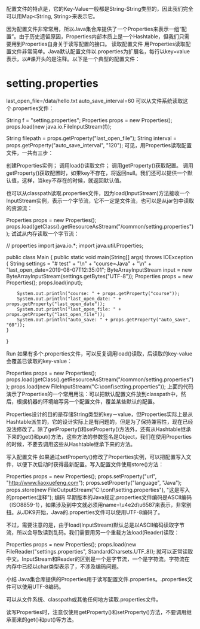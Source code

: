 配置文件的特点是，它的Key-Value一般都是String-String类型的，因此我们完全可以用Map<String, String>来表示它。


因为配置文件非常常用，所以Java集合库提供了一个Properties来表示一组“配置”。由于历史遗留原因，Properties内部本质上是一个Hashtable，但我们只需要用到Properties自身关于读写配置的接口。
读取配置文件
用Properties读取配置文件非常简单。Java默认配置文件以.properties为扩展名，每行以key=value表示，以#课开头的是注释。以下是一个典型的配置文件：

# setting.properties

last_open_file=/data/hello.txt
auto_save_interval=60
可以从文件系统读取这个.properties文件：

String f = "setting.properties";
Properties props = new Properties();
props.load(new java.io.FileInputStream(f));

String filepath = props.getProperty("last_open_file");
String interval = props.getProperty("auto_save_interval", "120");
可见，用Properties读取配置文件，一共有三步：

创建Properties实例；
调用load()读取文件；
调用getProperty()获取配置。
调用getProperty()获取配置时，如果key不存在，将返回null。我们还可以提供一个默认值，这样，当key不存在的时候，就返回默认值。

也可以从classpath读取.properties文件，因为load(InputStream)方法接收一个InputStream实例，表示一个字节流，它不一定是文件流，也可以是从jar包中读取的资源流：

Properties props = new Properties();
props.load(getClass().getResourceAsStream("/common/setting.properties"));
试试从内存读取一个字节流：

// properties
import java.io.*;
import java.util.Properties;

public class Main {
    public static void main(String[] args) throws IOException {
        String settings = "# test" + "\n" + "course=Java" + "\n" + "last_open_date=2019-08-07T12:35:01";
        ByteArrayInputStream input = new ByteArrayInputStream(settings.getBytes("UTF-8"));
        Properties props = new Properties();
        props.load(input);

        System.out.println("course: " + props.getProperty("course"));
        System.out.println("last_open_date: " + props.getProperty("last_open_date"));
        System.out.println("last_open_file: " + props.getProperty("last_open_file"));
        System.out.println("auto_save: " + props.getProperty("auto_save", "60"));
    }
}

 Run
如果有多个.properties文件，可以反复调用load()读取，后读取的key-value会覆盖已读取的key-value：

Properties props = new Properties();
props.load(getClass().getResourceAsStream("/common/setting.properties"));
props.load(new FileInputStream("C:\\conf\\setting.properties"));
上面的代码演示了Properties的一个常用用法：可以把默认配置文件放到classpath中，然后，根据机器的环境编写另一个配置文件，覆盖某些默认的配置。

Properties设计的目的是存储String类型的key－value，但Properties实际上是从Hashtable派生的，它的设计实际上是有问题的，但是为了保持兼容性，现在已经没法修改了。除了getProperty()和setProperty()方法外，还有从Hashtable继承下来的get()和put()方法，这些方法的参数签名是Object，我们在使用Properties的时候，不要去调用这些从Hashtable继承下来的方法。

写入配置文件
如果通过setProperty()修改了Properties实例，可以把配置写入文件，以便下次启动时获得最新配置。写入配置文件使用store()方法：

Properties props = new Properties();
props.setProperty("url", "http://www.liaoxuefeng.com");
props.setProperty("language", "Java");
props.store(new FileOutputStream("C:\\conf\\setting.properties"), "这是写入的properties注释");
编码
早期版本的Java规定.properties文件编码是ASCII编码（ISO8859-1），如果涉及到中文就必须用name=\u4e2d\u6587来表示，非常别扭。从JDK9开始，Java的.properties文件可以使用UTF-8编码了。

不过，需要注意的是，由于load(InputStream)默认总是以ASCII编码读取字节流，所以会导致读到乱码。我们需要用另一个重载方法load(Reader)读取：

Properties props = new Properties();
props.load(new FileReader("settings.properties", StandardCharsets.UTF_8));
就可以正常读取中文。InputStream和Reader的区别是一个是字节流，一个是字符流。字符流在内存中已经以char类型表示了，不涉及编码问题。

小结
Java集合库提供的Properties用于读写配置文件.properties。.properties文件可以使用UTF-8编码。

可以从文件系统、classpath或其他任何地方读取.properties文件。

读写Properties时，注意仅使用getProperty()和setProperty()方法，不要调用继承而来的get()和put()等方法。

